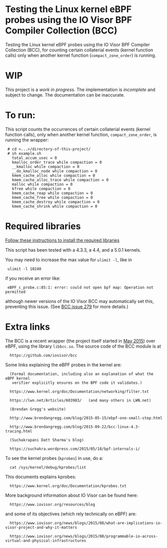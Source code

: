 # Testing the Linux kernel eBPF probes using the IO Visor BPF Compiler Collection (BCC)

Testing the Linux kernel eBPF probes using the IO Visor BPF Compiler
Collection (BCC), for counting certain collaterial events (kernel
function calls) only when another kernel function (`compact_zone_order`)
is running.

# WIP

This project is a *work in progress*. The implementation is *incomplete* and
subject to change. The documentation can be inaccurate.

# To run:

This script counts the occurrences of certain collaterial events
(kernel function calls), only when another kernel function,
`compact_zone_order`, is running the wrapper:

     # cd <...>/directory-of-this-project/
     # sh example.sh
       total_accum_usec = 0
       kmalloc_order_trace while compaction = 0
       __kmalloc while compaction = 0
       __do_kmalloc_node while compaction = 0
       kmem_cache_alloc while compaction = 0
       kmem_cache_alloc_trace while compaction = 0
       malloc while compaction = 0
       kfree while compaction = 0
       kmem_cache_reap while compaction = 0
       kmem_cache_free while compaction = 0
       kmem_cache_destroy while compaction = 0
       kmem_cache_shrink while compaction = 0

# Required libraries

[Follow these instructions to install the required libraries](https://github.com/iovisor/bcc/blob/master/INSTALL.md)

This script has been tested with a 4.3.3, a 4.4, and a 5.0.1 kernels.

You may need to increase the max value for `ulimit -l`, like in

     ulimit -l 10240

if you receive an error like:

     eBPF_c_probe.c:85:1: error: could not open bpf map: Operation not permitted

although newer versions of the IO Visor BCC may automatically set this, preventing this issue. (See [BCC issue 279](https://github.com/iovisor/bcc/pull/279) for more details.)

# Extra links

The BCC is a recent wrapper (the project itself started in [May 2015](https://github.com/iovisor/bcc/graphs/contributors))
over eBPF, using the library `libbcc.so`. The source code of the BCC module is at

      https://github.com/iovisor/bcc

Some links explaining the eBPF probes in the kernel are:

      (Formal documentation, including also an explanation of what the eBPF kernel
       verifier explicitly ensures on the BPF code it validates.)

      https://www.kernel.org/doc/Documentation/networking/filter.txt

      https://lwn.net/Articles/603983/   (and many others in LWN.net)

      (Brendan Gregg's website)

      http://www.brendangregg.com/blog/2015-05-15/ebpf-one-small-step.html

      http://www.brendangregg.com/blog/2015-09-22/bcc-linux-4.3-tracing.html

      (Suchakrapani Datt Sharma's blog)

      https://suchakra.wordpress.com/2015/05/18/bpf-internals-i/

To see the kernel probes (`kprobes`) in use, do a:

      cat /sys/kernel/debug/kprobes/list

This documents explains kprobes:

      https://www.kernel.org/doc/Documentation/kprobes.txt

More background information about IO Visor can be found here:

      https://www.iovisor.org/resources/blog

and some of its objectives (which rely technically on eBPF) are:

      https://www.iovisor.org/news/blogs/2015/08/what-are-implications-io-visor-project-and-why-it-matters

      https://www.iovisor.org/news/blogs/2015/08/programmable-io-across-virtual-and-physical-infrastructures

